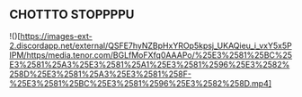 ## CHOTTTO STOPPPPU
!()[https://images-ext-2.discordapp.net/external/QSFE7hyNZBpHxYROp5kpsj_UKAQieu_i_vxY5x5PIPM/https/media.tenor.com/BGLfMoFXfq0AAAPo/%25E3%2581%25BC%25E3%2581%25A3%25E3%2581%25A1%25E3%2581%2596%25E3%2582%258D%25E3%2581%25A3%25E3%2581%258F-%25E3%2581%25BC%25E3%2581%2596%25E3%2582%258D.mp4]
<!--

-->
